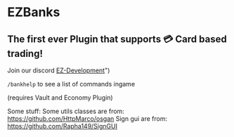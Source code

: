 # EZBanks

## **The first ever Plugin that supports 💳 Card based trading!**

Join our discord [EZ-Development](https://discord.gg/k4knhZrTYt":)")

```/bankhelp``` to see a list of commands ingame

(requires Vault and Economy Plugin)

Some stuff:
Some utils classes are from: https://github.com/HttpMarco/osgan
Sign gui are from: https://github.com/Rapha149/SignGUI
